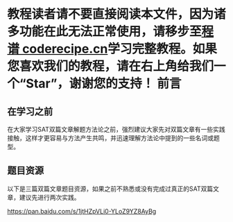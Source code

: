 <notice>教程读者请不要直接阅读本文件，因为诸多功能在此无法正常使用，请移步至[程谱 coderecipe.cn](https://coderecipe.cn/learn/10)学习完整教程。如果您喜欢我们的教程，请在右上角给我们一个“Star”，谢谢您的支持！</notice>
前言
======

在学习之前
-----
在大家学习SAT双篇文章解题方法论之前，强烈建议大家先对双篇文章有一些实践接触，这样才更容易与方法产生共鸣，并迅速理解方法论中提到的一些名词或题型。

题目资源
-----
以下是三篇双篇文章题目资源，如果之前不熟悉或没有完成过真正的SAT双篇文章，建议先进行两次实践。

https://pan.baidu.com/s/1jtHZpVLi0-YLoZ9YZ8AyBg
